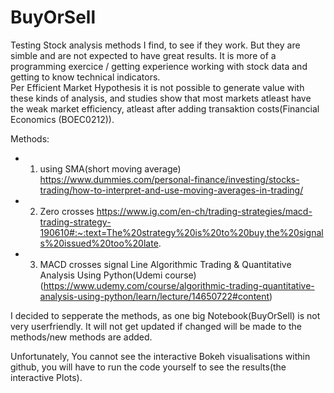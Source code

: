 # BuyOrSell
Testing Stock analysis methods I find, to see if they work. But they are simble and are not expected to have great results. It is more of a programming exercice / getting experience working with stock data and getting to know technical indicators. <br> Per Efficient Market Hypothesis it is not possible to generate value with these kinds of analysis, and studies show that most markets atleast have the weak market efficiency, atleast after adding transaktion costs(Financial Economics (BOEC0212)).

Methods:
- 1. using SMA(short moving average) https://www.dummies.com/personal-finance/investing/stocks-trading/how-to-interpret-and-use-moving-averages-in-trading/
- 2. Zero crosses https://www.ig.com/en-ch/trading-strategies/macd-trading-strategy-190610#:~:text=The%20strategy%20is%20to%20buy,the%20signals%20issued%20too%20late.
- 3. MACD crosses signal Line Algorithmic Trading & Quantitative Analysis Using Python(Udemi course)(https://www.udemy.com/course/algorithmic-trading-quantitative-analysis-using-python/learn/lecture/14650722#content)

I decided to sepperate the methods, as one big Notebook(BuyOrSell) is not very userfriendly. It will not get updated if changed will be made to the methods/new methods are added.

Unfortunately, You cannot see the interactive Bokeh visualisations within github, you will have to run the code yourself to see the results(the interactive Plots).
